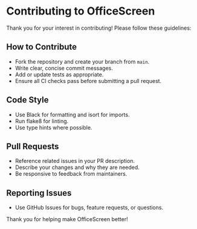 # Contributing to OfficeScreen

Thank you for your interest in contributing! Please follow these guidelines:

## How to Contribute
- Fork the repository and create your branch from `main`.
- Write clear, concise commit messages.
- Add or update tests as appropriate.
- Ensure all CI checks pass before submitting a pull request.

## Code Style
- Use Black for formatting and isort for imports.
- Run flake8 for linting.
- Use type hints where possible.

## Pull Requests
- Reference related issues in your PR description.
- Describe your changes and why they are needed.
- Be responsive to feedback from maintainers.

## Reporting Issues
- Use GitHub Issues for bugs, feature requests, or questions.

Thank you for helping make OfficeScreen better! 